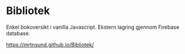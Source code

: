 # Bibliotek
Enkel bokoversikt i vanilla Javascript. Ekstern lagring gjennom Firebase database.

https://mrtnsund.github.io/Bibliotek/
